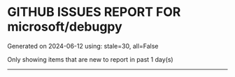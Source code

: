 
# GITHUB ISSUES REPORT FOR microsoft/debugpy


Generated on 2024-06-12 using: stale=30, all=False


Only showing items that are new to report in past 1 day(s)


---
